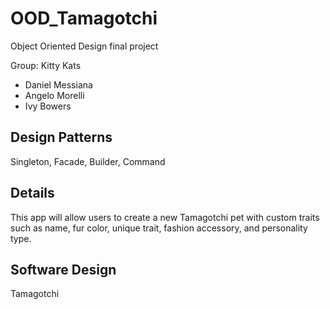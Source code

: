 # OOD_Tamagotchi
 Object Oriented Design final project

 Group: Kitty Kats
 - Daniel Messiana
 - Angelo Morelli
 - Ivy Bowers

## Design Patterns

Singleton, Facade, Builder, Command

## Details

This app will allow users to create a new Tamagotchi pet with custom traits such as name, fur color, unique trait,
fashion accessory, and personality type.

## Software Design

<class> Tamagotchi